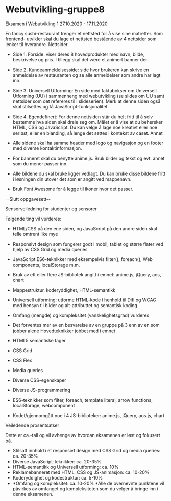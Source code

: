 # Webutvikling-gruppe8
Eksamen i Webutvikling 1 27.10.2020 - 17.11.2020


En fancy sushi-restaurant trenger et nettsted for å vise sine matretter. Som frontend- utvikler skal du lage et nettsted bestående av 4 nettsider som lenker til hverandre.
Nettsider

- Side 1. Forside: viser deres 8 hovedprodukter med navn, bilde, beskrivelse og pris. I tillegg skal det være et animert banner der.

- Side 2. Kundeanmeldelsesside: side hvor brukeren kan skrive en anmeldelse av restauranten og se alle anmeldelser som andre har lagt inn.

- Side 3. Universell Utforming: En side med faktabokser om Universell Utforming (UU) i sammenheng med webutvikling (se slides om UU samt nettsider som det refereres til i slideserien). Merk at denne siden også skal stilsettes og få JavaScript-funksjonalitet.

- Side 4. Egendefinert: For denne nettsiden står du helt fritt til å selv bestemme hva siden skal dreie seg om. Målet er å vise at du behersker HTML, CSS og JavaScript. Du kan velge å lage noe kreativt eller noe seriøst, eller en blanding, så lenge det settes i kontekst av caset.
Annet

- Alle sidene skal ha samme header med logo og navigasjon og en footer med diverse kontaktinformasjon.
- For banneret skal du benytte anime.js. Bruk bilder og tekst og evt. annet som du mener passer inn.
- Alle bildene du skal bruke ligger vedlagt. Du kan bruke disse bildene fritt i løsningen din utover det som er angitt ved mappenavn.
- Bruk Font Awesome for å legge til ikoner hvor det passer.

--Slutt oppgavesett--



Sensorveiledning for studenter og sensorer

Følgende ting vil vurderes:
- HTML/CSS på den ene siden, og JavaScript på den andre siden skal telle omtrent like mye
- Responsivt design som fungerer godt i mobil, tablet og større flater ved hjelp av CSS Grid og media queries
- JavaScript ES6-teknikker med eksempelvis filter(), foreach(), Web components, localStorage m.m.
- Bruk av ett eller flere JS-bibliotek angitt i emnet: anime.js, jQuery, aos, chart
- Mappestruktur, koderyddighet, HTML-semantikk
- Universell utforming: utforme HTML-kode i henhold til Difi og WCAG med hensyn til
bilder og alt-attributtet og semantisk koding.
- Omfang (mengde) og kompleksitet (vanskelighetsgrad) vurderes
- Det forventes mer av en besvarelse av en gruppe på 3 enn av en som jobber alene
Hovedteknikker jobbet med i emnet

- HTML5 semantiske tager
- CSS Grid
- CSS Flex
- Media queries
- Diverse CSS-egenskaper
- Diverse JS-programmering
- ES6-teknikker som filter, foreach, template literal, arrow functions, localStorage, webcomponent
- Kodet/gjennomgått noe i 4 JS-biblioteker: anime.js, jQuery, aos.js, chart

Veiledende prosentsatser

Dette er ca.-tall og vil avhenge av hvordan eksamenen er løst og fokusert på.
- Stilsatt innhold i et responsivt design med CSS Grid og media queries: ca. 20-35%
- Diverse JavaScript-teknikker: ca. 20-35%
- HTML-semantikk og Universell utforming: ca. 10%
- Reklamebanneret med HTML, CSS og JS-animasjon: ca. 10-20%
- Koderyddighet og kodestruktur: ca. 5-10%
- *Omfang og kompleksitet: ca. 10-20%
*Alle de overnevnte punktene vil påvirkes av omfanget og kompleksiteten som du velger å bringe inn i denne eksamenen.
